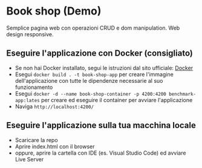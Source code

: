 # Book shop (Demo)

Semplice pagina web con operazioni CRUD e dom manipulation. Web design responsive.

## Eseguire l'applicazione con Docker (consigliato)

- Se non hai Docker installato, segui le istruzioni dal sito ufficiale: [Docker](https://docs.docker.com/desktop/)
- Esegui `docker build . -t book-shop-app` per creare l'immagine dell'applicazione con tutte le dipendenze necessarie al suo funzionamento
- Esegui `docker -d --name book-shop-container -p 4200:4200 benchmark-app:lates` per creare ed eseguire il container per avviare l'applicazione
- Naviga `http://localhost:4200/`

## Eseguire l'applicazione sulla tua macchina locale

- Scaricare la repo
- Aprire index.html con il browser
- oppure, aprire la cartella con IDE (es. Visual Studio Code) ed avviare Live Server
